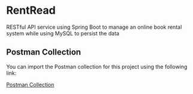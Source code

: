 # RentRead
RESTful API service using Spring Boot to manage an online book rental system while using MySQL to persist the data

## Postman Collection

You can import the Postman collection for this project using the following link:

[Postman Collection](https://elements.getpostman.com/redirect?entityId=30015848-9991c801-b66f-4113-b7f7-e9c8367d6ac9&entityType=collection)

